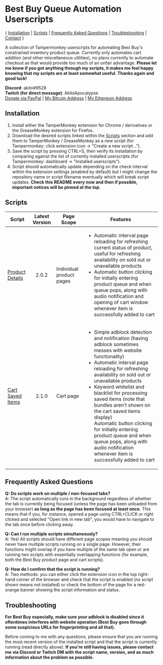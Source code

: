 # Best Buy Queue Automation Userscripts
{ [Installation](<https://github.com/albert-sun/bestbuy-queue-automation#Installation>) | [Scripts](<https://github.com/albert-sun/bestbuy-queue-automation#Scripts>) | [Frequently Asked Questions](<https://github.com/albert-sun/bestbuy-queue-automation#Frequently-Asked-Questions>) | [Troubleshooting](<https://github.com/albert-sun/bestbuy-queue-automation#Troubleshooting>) | [Contact](<https://github.com/albert-sun/bestbuy-queue-automation#Contact>) }  

A collection of Tampermonkey userscripts for automating Best Buy's constrained inventory product queue. Currently only automates cart addition (and other miscellaneous utilities), no plans currently to automate checkout as that would provide too much of an unfair advantage. **Please let me know if you got anything through my scripts, it makes me feel happy knowing that my scripts are at least somewhat useful. Thanks again and good luck!**

**Discord**: akito#9528  
**Twitch (for direct message)**: AkitoApocalypse  
[Donate via PayPal](<https://www.paypal.com/donate?business=GFVTB9U2UGDL6&currency_code=USD>) | [My Bitcoin Address](1KgcytPHXNwboNbXUN3ZyuASDZWt8Qcf1t) | [My Ethereum Address](0xAf9EB617c81B050517E9A8826E4c93DcC182AeaD)

## Installation
1) Install either the TamperMonkey extension for Chrome / derivatives or the GreaseMonkey extension for Firefox.
2) Download the desired scripts linked within the [Scripts](<https://github.com/albert-sun/bestbuy-queue-automation#Scripts>) section and add them to TamperMonkey / GreaseMonkey as a new script (for Tampermonkey: click extension icon -> "Create a new script...").
3) Save the script by pressing CTRL+S, then verify its installation by comparing against the list of currently installed userscripts (for Tampermonkey: dashboard -> "Installed userscripts").
4) Script should automatically update depending on the check interval within the extension settings (enabled by default) but I might change the repository name or script filename eventually which will break script updates. **Check this README every now and then if possible, important notices will be pinned at the top.**

## Scripts
|Script|Latest Version|Page Scope|Features|
|----------------|:------------:|------------------------|--------|
|[Product Details](https://github.com/albert-sun/bestbuy-queue-automation/blob/main/script_product.js)|2.0.2|Individual product pages|<ul><li>Automatic interval page reloading for refreshing current status of product, useful for refreshing availability on sold out or unavailable products</li><li>Automatic button clicking for initially entering product queue and when queue pops, along with audio notification and opening of cart window whenever item is successfully added to cart</ul>|
|[Cart Saved Items](https://github.com/albert-sun/bestbuy-queue-automation/blob/main/script_cart.js)|2.1.0|Cart page|<ul><li>Simple adblock detection and notification (having adblock sometimes messes with website functionality)<li>Automatic interval page reloading for refreshing availability on sold out or unavailable products</li><li>Keyword whitelist and blacklist for processing saved items (note that bundles aren't shown on the cart saved items display)</li></li>Automatic button clicking for initially entering product queue and when queue pops, along with audio notification whenever item is successfully added to cart</li></ul>|

## Frequently Asked Questions
**Q: Do scripts work on multiple / non-focused tabs?**  
A: The script automatically runs in the background regardless of whether the tab is currently being focused (unless the page has been unloaded from your browser) **as long as the page has been focused at least once.** This means that if you, for instance, opened a page using CTRL+CLICK or right clicked and selected "Open link in new tab", you would have to navigate to the tab once before clicking away.  

**Q: Can I run multiple scripts simultaneously?**  
A: Yes! All scripts should have different page scopes meaning you should never have multiple scripts running on a single page. However, their functions might overlap if you have multiple of the same tab open or are running two scripts with essentially overlapping functions (for example, both the Best Buy product page and cart scripts).  

**Q: How do I confirm that the script is running?**  
A: Two methods: you can either click the extension icon in the top right-hand corner of the browser and check that the script is enabled (no script shown means not installed) or check the bottom of the page for a red-orange banner showing the script information and status.  

## Troubleshooting
**For Best Buy especially, make sure your adblock is disabled since it oftentimes interferes with website operation (Best Buy goes through some suspicious URLs for fingerprinting and all that).**  

Before coming to me with any questions, please ensure that you are running the most recent version of the installed script and that the script is currently running (read directly above). **If you're still having issues, please contact me via Discord or Twitch DM with the script name, version, and as much information about the problem as possible.**